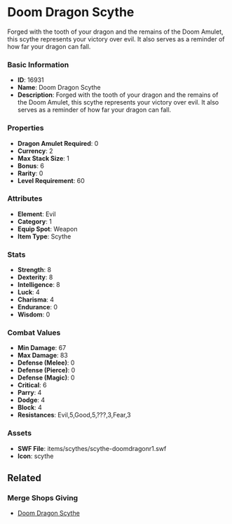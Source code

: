 # Doom Dragon Scythe

Forged with the tooth of your dragon and the remains of the Doom Amulet, this scythe represents your victory over evil. It also serves as a reminder of how far your dragon can fall.

### Basic Information

- **ID**: 16931
- **Name**: Doom Dragon Scythe
- **Description**: Forged with the tooth of your dragon and the remains of the Doom Amulet, this scythe represents your victory over evil. It also serves as a reminder of how far your dragon can fall.

### Properties

- **Dragon Amulet Required**: 0
- **Currency**: 2
- **Max Stack Size**: 1
- **Bonus**: 6
- **Rarity**: 0
- **Level Requirement**: 60

### Attributes

- **Element**: Evil
- **Category**: 1
- **Equip Spot**: Weapon
- **Item Type**: Scythe

### Stats

- **Strength**: 8
- **Dexterity**: 8
- **Intelligence**: 8
- **Luck**: 4
- **Charisma**: 4
- **Endurance**: 0
- **Wisdom**: 0

### Combat Values

- **Min Damage**: 67
- **Max Damage**: 83
- **Defense (Melee)**: 0
- **Defense (Pierce)**: 0
- **Defense (Magic)**: 0
- **Critical**: 6
- **Parry**: 4
- **Dodge**: 4
- **Block**: 4
- **Resistances**: Evil,5,Good,5,???,3,Fear,3

### Assets

- **SWF File**: items/scythes/scythe-doomdragonr1.swf
- **Icon**: scythe

## Related

### Merge Shops Giving

- [Doom Dragon Scythe](../merge-shops/263-doom-dragon-scythe.md)

